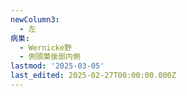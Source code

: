 ```yaml
---
newColumn3:
  - 左
病巣:
  - Wernicke野
  - 側頭葉後部内側
lastmod: '2025-03-05'
last_edited: 2025-02-27T00:00:00.000Z
---
```



